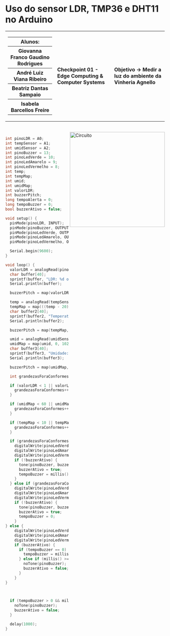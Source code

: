 # Uso do sensor LDR, TMP36 e DHT11 no Arduino

<table>
  <tr>
    <td>
      <div>
        <table>
          <tr>
            <th>Alunos:</th>
          </tr>
          <tr>
            <th>Giovanna Franco Gaudino Rodrigues</th>
          </tr>
          <tr>
            <th>André Luiz Viana Ribeiro</th>
          </tr>
          <tr>
            <th>Beatriz Dantas Sampaio</th>
          </tr>
          <tr>
            <th>Isabela Barcellos Freire</th>
          </tr>
        </table>
      </div>
    </td>
    <td>
      <div>
        <b>Checkpoint 01 - Edge Computing & Computer Systems</b>
      <td> <b>Objetivo → Medir a luz do ambiente da Vinheria Agnello</b> </td>
      </div>
    </td>
  </tr>
</table>

<br>

<img height="300em" src="https://github.com/Ctrl-Alt-Challenge/CP01-EDCS/assets/110347145/3918e3e2-a125-4034-a3ce-09f38193a3a4" alt="Circuito" align="right">

<div align="left" width="600px">
  
```c++
int pinoLDR = A0;
int tempSensor = A1;
int umidSensor = A2;
int pinoBuzzer = 13;
int pinoLedVerde = 10;
int pinoLedAmarelo = 9;
int pinoLedVermelho = 8;
int temp;
int tempMap;
int umid;
int umidMap;
int valorLDR;
int buzzerPitch;
long tempoAlerta = 0;
long tempoBuzzer = 0;
bool buzzerAtivo = false;

void setup() {
  pinMode(pinoLDR, INPUT);
  pinMode(pinoBuzzer, OUTPUT);
  pinMode(pinoLedVerde, OUTPUT);
  pinMode(pinoLedAmarelo, OUTPUT);
  pinMode(pinoLedVermelho, OUTPUT);

  Serial.begin(9600);
}

void loop() {
  valorLDR = analogRead(pinoLDR);
  char buffer[40];
  sprintf(buffer, "LDR: %d ohm(s)", valorLDR);
  Serial.println(buffer);

  buzzerPitch = map(valorLDR, 1, 310, 100, 400);

  temp = analogRead(tempSensor);
  tempMap = map(((temp - 20) * 3.04), 0, 1023, -40, 125);
  char buffer2[40];
  sprintf(buffer2, "Temperatura: %d\xB0""C", tempMap);
  Serial.println(buffer2);

  buzzerPitch = map(tempMap, 1, 310, 100, 400);

  umid = analogRead(umidSensor);
  umidMap = map(umid, 0, 1023, 0, 100);
  char buffer3[40];
  sprintf(buffer3, "Umidade: %d%%", umidMap);
  Serial.println(buffer3);

  buzzerPitch = map(umidMap, 1, 310, 100, 400);

  int grandezasForaConformes = 0;

  if (valorLDR < 1 || valorLDR > 103) {
    grandezasForaConformes++;
  }

  if (umidMap < 60 || umidMap > 80) {
    grandezasForaConformes++;
  }

  if (tempMap < 10 || tempMap > 15) {
    grandezasForaConformes++;
  }

  if (grandezasForaConformes == 1) {
    digitalWrite(pinoLedVerde, LOW);
    digitalWrite(pinoLedAmarelo, HIGH);
    digitalWrite(pinoLedVermelho, LOW);
    if (!buzzerAtivo) {
      tone(pinoBuzzer, buzzerPitch);
      buzzerAtivo = true;
      tempoBuzzer = millis() + 3000;
    }
  } else if (grandezasForaConformes >= 2) {
    digitalWrite(pinoLedVerde, LOW);
    digitalWrite(pinoLedAmarelo, LOW);
    digitalWrite(pinoLedVermelho, HIGH);
    if (!buzzerAtivo) {
      tone(pinoBuzzer, buzzerPitch);
      buzzerAtivo = true;
      tempoBuzzer = 0;
    }
} else {
    digitalWrite(pinoLedVerde, HIGH);
    digitalWrite(pinoLedAmarelo, LOW);
    digitalWrite(pinoLedVermelho, LOW);
    if (buzzerAtivo) {
      if (tempoBuzzer == 0) {
        tempoBuzzer = millis() + 3000; // Reinicia o tempo de 3 segundos
      } else if (millis() >= tempoBuzzer) {
        noTone(pinoBuzzer); // Desliga o buzzer
        buzzerAtivo = false;
      }
    }
}


  
  if (tempoBuzzer > 0 && millis() >= tempoBuzzer) {
    noTone(pinoBuzzer);
    buzzerAtivo = false;
  }

  delay(1000);
}


```
  </div>
